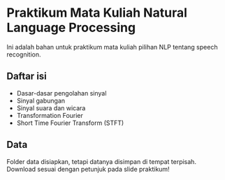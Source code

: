 # Praktikum Mata Kuliah Natural Language Processing
Ini adalah bahan untuk praktikum mata kuliah pilihan NLP tentang speech recognition.

## Daftar isi
- Dasar-dasar pengolahan sinyal
- Sinyal gabungan
- Sinyal suara dan wicara
- Transformation Fourier
- Short Time Fourier Transform (STFT)

## Data
Folder data disiapkan, tetapi datanya disimpan di tempat terpisah. Download sesuai dengan petunjuk pada slide praktikum!
